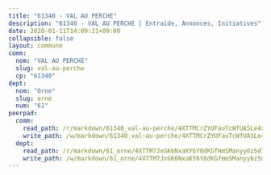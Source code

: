 ```yaml
---
title: "61340 - VAL AU PERCHE"
description: "61340 - VAL AU PERCHE | Entraide, Annonces, Initiatives"
date: 2020-01-11T14:09:21+09:00
collapsible: false
layout: commune
comm:
  nom: "VAL AU PERCHE"
  slug: val-au-perche
  cp: "61340"
dept:
  nom: "Orne"
  slug: orne
  num: "61"
peerpad:
  comm:
    read_path: /r/markdown/61340_val-au-perche/4XTTMCrZYUFauTcWfUASLe4xb7YimF1Bf1G2kMzFmAwWyYRYk
    write_path: /w/markdown/61340_val-au-perche/4XTTMCrZYUFauTcWfUASLe4xb7YimF1Bf1G2kMzFmAwWyYRYk-K3TgUjbCViq5vxVuCWKjFTw2CRfSzunNMPgoVDNRQtgkJwz2DCas9Q5DySzp23vZUuJduLEEQXfKdkhEXcED7CytRY9gpcNgPLgUKjiRMoyZsW26spt9ABxUfk6cfDTkoWv77qMJ
  dept:
    read_path: /r/markdown/61_orne/4XTTM7JxGK6NxaKY6Y8dKGfHmSManyy6z5d78TaTcUn3zJjy6
    write_path: /w/markdown/61_orne/4XTTM7JxGK6NxaKY6Y8dKGfHmSManyy6z5d78TaTcUn3zJjy6-K3TgUN9f9h2Fmk7w15QXNPtmJYWWDYEB4sLb6BW46ErzRh2NG4TmnnXd3GJfJ3dVSNBE8WudjKbLAy4CD2mQTtYeoUAUzvKztzGsCxcQ4ezpe7WGMgkNubsBkL3vV47Zushr5DqN
---
```


